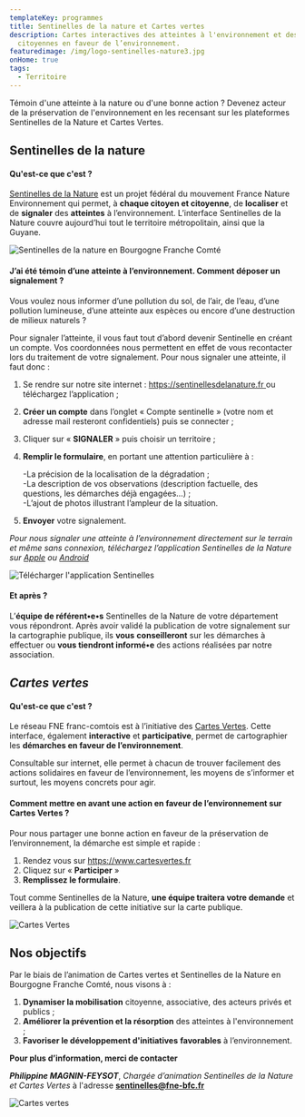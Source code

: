 ```yaml
---
templateKey: programmes
title: Sentinelles de la nature et Cartes vertes
description: Cartes interactives des atteintes à l'environnement et des actions
  citoyennes en faveur de l’environnement.
featuredimage: /img/logo-sentinelles-nature3.jpg
onHome: true
tags:
  - Territoire
---
```

T﻿émoin d'une atteinte à la nature ou d'une bonne action ? Devenez acteur de la préservation de l'environnement en les recensant sur les plateformes Sentinelles de la Nature et Cartes Vertes. 

## Sentinelles de la nature

#### Q﻿u'est-ce que c'est ?

[Sentinelles de la Nature](https://sentinellesdelanature.fr/) est un projet fédéral du mouvement France Nature Environnement qui permet, à **chaque citoyen et citoyenne**, de **localiser** et de **signaler** des **atteintes** à l’environnement. L’interface Sentinelles de la Nature couvre aujourd’hui tout le territoire métropolitain, ainsi que la Guyane.

![Sentinelles de la nature en Bourgogne Franche Comté](/img/sentinelles-bfc.png?nf_resize=fit&w=31#img-center "Sentinelles de la nature en Bourgogne Franche Comté")

#### J’ai été témoin d’une atteinte à l’environnement. Comment déposer un signalement ?

Vous voulez nous informer d’une pollution du sol, de l’air, de l’eau, d’une pollution lumineuse, d’une atteinte aux espèces ou encore d’une destruction de milieux naturels ?

Pour signaler l’atteinte, il vous faut tout d’abord devenir Sentinelle en créant un compte. Vos coordonnées nous permettent en effet de vous recontacter lors du traitement de votre signalement. 
Pour nous signaler une atteinte, il faut donc :

1. Se rendre sur notre site internet : [https://sentinellesdelanature.fr ](https://sentinellesdelanature.fr)ou téléchargez l’application ;
2. **Créer un compte** dans l’onglet  « Compte sentinelle » (votre nom et adresse mail resteront confidentiels) puis se connecter ;
3. Cliquer sur « **SIGNALER** » puis choisir un territoire ;
4. **Remplir le formulaire**, en portant une attention particulière à :

   \-La précision de la localisation de la dégradation ; \
   -La description de vos observations (description factuelle, des questions, les démarches déjà engagées…) ; \
   -﻿L’ajout de photos illustrant l’ampleur de la situation.
5. **Envoyer** votre signalement.

*Pour nous signaler une atteinte à l’environnement directement sur le terrain et même sans connexion, téléchargez l’application Sentinelles de la Nature sur [Apple](https://itunes.apple.com/us/app/sentinelles-de-la-nature/id1357063594) ou [Android](https://play.google.com/store/apps/details?id=fr.sentinellesdelanature)*

![Télécharger l'application Sentinelles](/img/sentinelles-appli.png?nf_resize=fit&w=31#img-center "Télécharger l'application Sentinelles")

#### Et après ?

L’**équipe de référent•e•s** Sentinelles de la Nature de votre département vous répondront. Après avoir validé la publication de votre signalement sur la cartographie publique, ils **vous** **conseilleront** sur les démarches à effectuer ou **vous tiendront informé•e** des actions réalisées par notre association.

## *Cartes vertes*

#### Qu'est-ce que c'est ?

Le réseau FNE franc-comtois est à l’initiative des [Cartes Vertes](https://www.cartesvertes.fr). Cette interface, également **interactive** et **participative**, permet de cartographier les **démarches en faveur de l’environnement**. 


Consultable sur internet, elle permet à chacun de trouver facilement des actions solidaires en faveur de l’environnement, les moyens de s’informer et surtout, les moyens concrets pour agir.

#### Comment mettre en avant une action en faveur de l’environnement sur Cartes Vertes ? 

Pour nous partager une bonne action en faveur de la préservation de l’environnement, la démarche est simple et rapide : 

1. Rendez vous sur <https://www.cartesvertes.fr>
2. Cliquez sur « **Participer** »
3. **Remplissez le formulaire**. 

Tout comme Sentinelles de la Nature, **une équipe traitera votre demande** et veillera à la publication de cette initiative sur la carte publique. 

![Cartes Vertes](/img/logocartesvertes.png?nf_resize=fit&w=39#img-center "Cartes Vertes")

## Nos objectifs

Par le biais de l’animation de Cartes vertes et Sentinelles de la Nature en Bourgogne Franche Comté, nous visons à : 

1. **Dynamiser la mobilisation** citoyenne, associative, des acteurs privés et publics ;
2. **Améliorer la prévention et la résorption** des atteintes à l'environnement ;
3. **Favoriser le développement d'initiatives** **favorables** à l’environnement. 



**Pour plus d’information, merci de contacter** 

***Philippine MAGNIN-FEYSOT***, *Chargée d’animation Sentinelles de la Nature et Cartes Vertes* à l'adresse **sentinelles@fne-bfc.fr**

![Cartes vertes](#img-center "Cartes vertes")